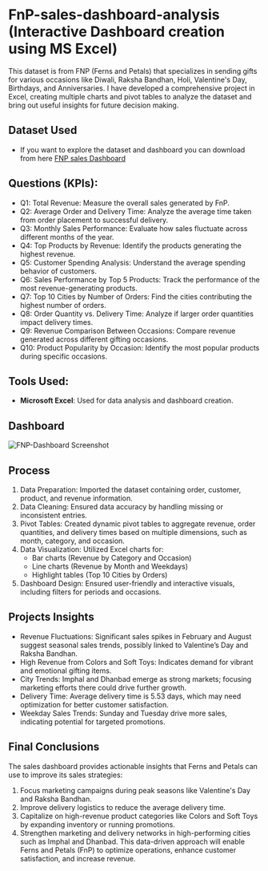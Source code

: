 # FnP-sales-dashboard-analysis (Interactive Dashboard creation using MS Excel)
This dataset is from FNP (Ferns and Petals) that specializes in sending gifts for various occasions like Diwali, Raksha Bandhan, Holi, Valentine's Day, Birthdays, and Anniversaries. I have developed a comprehensive project in Excel, creating multiple charts and pivot tables to analyze the dataset and bring out useful insights for future decision making.

## Dataset Used
- If you want to explore the dataset and dashboard you can download from here <a href="https://github.com/ShoaibAttanKhan5887/FNP-sales-dashboard-analysis/blob/main/fnp_sales_Excel_dashboard.xlsx">FNP sales Dashboard </a>

## Questions (KPIs):
- Q1: Total Revenue: Measure the overall sales generated by FnP.
- Q2: Average Order and Delivery Time: Analyze the average time taken from order placement to successful delivery.
- Q3: Monthly Sales Performance: Evaluate how sales fluctuate across different months of the year.
- Q4: Top Products by Revenue: Identify the products generating the highest revenue.
- Q5: Customer Spending Analysis: Understand the average spending behavior of customers.
- Q6: Sales Performance by Top 5 Products: Track the performance of the most revenue-generating products.
- Q7: Top 10 Cities by Number of Orders: Find the cities contributing the highest number of orders.
- Q8: Order Quantity vs. Delivery Time: Analyze if larger order quantities impact delivery times.
- Q9: Revenue Comparison Between Occasions: Compare revenue generated across different gifting occasions.
- Q10: Product Popularity by Occasion: Identify the most popular products during specific occasions.

## Tools Used:
- **Microsoft Excel**: Used for data analysis and dashboard creation.

## Dashboard
![FNP-Dashboard Screenshot](https://github.com/user-attachments/assets/68b945a2-86bb-42de-b31a-24233b565594)

## Process
1. Data Preparation: Imported the dataset containing order, customer, product, and revenue information.
2. Data Cleaning: Ensured data accuracy by handling missing or inconsistent entries.
3. Pivot Tables: Created dynamic pivot tables to aggregate revenue, order quantities, and delivery times based on multiple dimensions, such as month, category, and occasion.
4. Data Visualization: Utilized Excel charts for:
   - Bar charts (Revenue by Category and Occasion)
   - Line charts (Revenue by Month and Weekdays)
   - Highlight tables (Top 10 Cities by Orders)
5. Dashboard Design: Ensured user-friendly and interactive visuals, including filters for periods and occasions.

## Projects Insights
- Revenue Fluctuations: Significant sales spikes in February and August suggest seasonal sales trends, possibly linked to Valentine’s Day and Raksha Bandhan.
- High Revenue from Colors and Soft Toys: Indicates demand for vibrant and emotional gifting items.
- City Trends: Imphal and Dhanbad emerge as strong markets; focusing marketing efforts there could drive further growth.
- Delivery Time: Average delivery time is 5.53 days, which may need optimization for better customer satisfaction.
- Weekday Sales Trends: Sunday and Tuesday drive more sales, indicating potential for targeted promotions.

## Final Conclusions
The sales dashboard provides actionable insights that Ferns and Petals can use to improve its sales strategies:

1. Focus marketing campaigns during peak seasons like Valentine's Day and Raksha Bandhan.
2. Improve delivery logistics to reduce the average delivery time.
3. Capitalize on high-revenue product categories like Colors and Soft Toys by expanding inventory or running promotions.
4. Strengthen marketing and delivery networks in high-performing cities such as Imphal and Dhanbad.
This data-driven approach will enable Ferns and Petals (FnP) to optimize operations, enhance customer satisfaction, and increase revenue.


